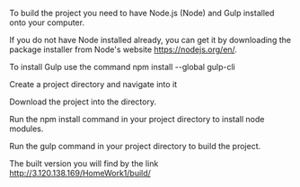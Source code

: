 To build the project you need to have Node.js (Node) and Gulp installed onto your computer.

If you do not have Node installed already, you can get it by downloading the package installer from Node's website https://nodejs.org/en/.

To install Gulp use the command npm install --global gulp-cli

Create a project directory and navigate into it

Download the project into the directory.

Run the npm install command in your project directory to install node modules.

Run the gulp command in your project directory to build the project.

The built version you will find by the link http://3.120.138.169/HomeWork1/build/
